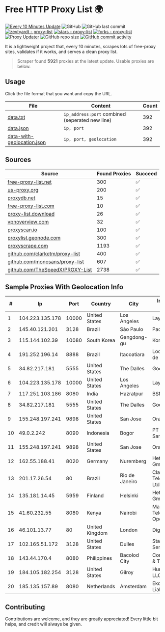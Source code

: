 
# Free HTTP Proxy List 🌍

[![Every 10 Minutes Update](https://github.com/mertguvencli/http-proxy-list/actions/workflows/main.yml/badge.svg?branch=main)](https://github.com/mertguvencli/http-proxy-list/actions/workflows/main.yml)
![GitHub](https://img.shields.io/github/license/mertguvencli/http-proxy-list)
![GitHub last commit](https://img.shields.io/github/last-commit/mertguvencli/http-proxy-list)
[![zevtyardt - proxy-list](https://img.shields.io/static/v1?label=zevtyardt&message=proxy-list&color=blue&logo=github)](https://github.com/zevtyardt/proxy-list "Go to GitHub repo")
[![stars - proxy-list](https://img.shields.io/github/stars/zevtyardt/proxy-list?style=social)](https://github.com/zevtyardt/proxy-list)
[![forks - proxy-list](https://img.shields.io/github/forks/zevtyardt/proxy-list?style=social)](https://github.com/zevtyardt/proxy-list)
[![Proxy Updater](https://github.com/zevtyardt/proxy-list/workflows/Proxy%20Updater/badge.svg)](https://github.com/zevtyardt/proxy-list/actions?query=workflow:"Proxy+Updater")
![GitHub repo size](https://img.shields.io/github/repo-size/zevtyardt/proxy-list)
[![GitHub commit activity](https://img.shields.io/github/commit-activity/m/zevtyardt/proxy-list?logo=commits)](https://github.com/zevtyardt/proxy-list/commits/main)

It is a lightweight project that, every 10 minutes, scrapes lots of free-proxy sites, validates if it works, and serves a clean proxy list.

> Scraper found **5921** proxies at the latest update. Usable proxies are below.

## Usage

Click the file format that you want and copy the URL.

|File|Content|Count|
|----|-------|-----|
|[data.txt](https://raw.githubusercontent.com/mertguvencli/http-proxy-list/main/proxy-list/data.txt)|`ip_address:port` combined (seperated new line)|392|
|[data.json](https://raw.githubusercontent.com/mertguvencli/http-proxy-list/main/proxy-list/data.json)|`ip, port`|392|
|[data-with-geolocation.json](https://raw.githubusercontent.com/mertguvencli/http-proxy-list/main/proxy-list/data-with-geolocation.json)|`ip, port, geolocation`|392|

## Sources

|Source|Found Proxies|Succeed|
|------|-------------|-------|
|[free-proxy-list.net](https://free-proxy-list.net)|300|✅|
|[us-proxy.org](https://www.us-proxy.org)|200|✅|
|[proxydb.net](http://proxydb.net)|15|✅|
|[free-proxy-list.com](https://free-proxy-list.com/?page=&port=&type%5B%5D=http&type%5B%5D=https&up_time=0&search=Search)|10|✅|
|[proxy-list.download](https://www.proxy-list.download/HTTP)|26|✅|
|[vpnoverview.com](https://vpnoverview.com/privacy/anonymous-browsing/free-proxy-servers)|32|✅|
|[proxyscan.io](https://www.proxyscan.io)|100|✅|
|[proxylist.geonode.com](https://proxylist.geonode.com/api/proxy-list?limit=300&page=1&sort_by=lastChecked&sort_type=desc&protocols=http,https)|300|✅|
|[proxyscrape.com](https://api.proxyscrape.com/v2/?request=displayproxies&protocol=http&timeout=10000&country=all&ssl=all&anonymity=all)|1193|✅|
|[github.com/clarketm/proxy-list](https://raw.githubusercontent.com/clarketm/proxy-list/master/proxy-list-raw.txt)|400|✅|
|[github.com/monosans/proxy-list](https://raw.githubusercontent.com/monosans/proxy-list/main/proxies/http.txt)|607|✅|
|[github.com/TheSpeedX/PROXY-List](https://raw.githubusercontent.com/TheSpeedX/PROXY-List/master/http.txt)|2738|✅|


## Sample Proxies With Geolocation Info

|#|Ip|Port|Country|City|Internet Service Provider|
|-|--|----|-------|----|-------------------------|
|1|104.223.135.178|10000|United States|Los Angeles|LayerHost|
|2|145.40.121.201|3128|Brazil|São Paulo|Packet Host, Inc.|
|3|115.144.102.39|10080|South Korea|Gangdong-gu|Korea Telecom|
|4|191.252.196.14|8888|Brazil|Itacoatiara|Locaweb Serviços de Internet S/A|
|5|34.82.217.181|5555|United States|The Dalles|Google LLC|
|6|104.223.135.178|10000|United States|Los Angeles|LayerHost|
|7|117.251.103.186|8080|India|Hazratpur|BSNL Internet|
|8|34.82.217.181|5555|United States|The Dalles|Google LLC|
|9|155.248.197.241|9898|United States|San Jose|Oracle Corporation|
|10|49.0.2.242|8090|Indonesia|Bogor|PT Usaha Adi Sanggoro|
|11|155.248.197.241|9898|United States|San Jose|Oracle Corporation|
|12|162.55.188.41|8020|Germany|Nuremberg|Hetzner Online GmbH|
|13|201.17.26.54|80|Brazil|Rio de Janeiro|Claro NXT Telecomunicacoes Ltda|
|14|135.181.14.45|5959|Finland|Helsinki|Hetzner Online GmbH|
|15|41.60.232.55|8080|Kenya|Nairobi|Maintainer Liquid Telecommunications Operations Limited|
|16|46.101.13.77|80|United Kingdom|London|DigitalOcean, LLC|
|17|102.165.51.172|3128|United States|Dulles|Stallion Network Services Limited|
|18|143.44.170.4|8080|Philippines|Bacolod City|ComClark Network & Technology Corp|
|19|184.105.182.254|3128|United States|Gilroy|Hurricane Electric LLC|
|20|185.135.157.89|8080|Netherlands|Amsterdam|Ekotrans Limited Liability Company|



## Contributing

Contributions are welcome, and they are greatly appreciated! Every
little bit helps, and credit will always be given.

